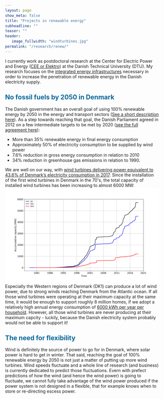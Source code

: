 ```yaml
---
layout: page
show_meta: false
title: "Projects in renewable energy"
subheadline: ""
teaser: ""
header:
   image_fullwidth: "windturbines.jpg"
permalink: "/research/renew/"
---
```


I currently work as postdoctoral research at the Center for Electric Power and Energy ([CEE or Elektro](http://www.cee.elektro.dtu.dk/)) at the Danish Technical University (DTU). My research focuses on the [integrated energy infrastructures](http://www.cee.elektro.dtu.dk/research/Interconnected-energy-system/Integrated-energy-infrastructures) necessary in order to increase the penetration of renewable energy in the Danish electricity supply.


<h2 style="color: #006699">No fossil fuels by 2050 in Denmark</h2>

The Danish government has an overall goal of using 100% renewable energy by 2050 in the energy and transport sectors ([See a short description here](http://denmark.dk/en/green-living/wind-energy)). 
As a step towards reaching that goal, the Danish Parliament agreed in 2012 on a few intermediate targets to be met by 2020 ([see the full agreement here](file:///home/karen/Downloads/EnergyPolicyinDenmark.pdf)):<br>
- More than 35% renewable energy in final energy consumption
- Approximately 50% of electricity consumption to be supplied by wind power
- 7.6% reduction in gross energy consumption in relation to 2010
- 34% reduction in greenhouse gas emissions in relation to 1990.

We are well on our way, with [wind turbines delivering power equivalent to 43.6% of Denmark’s electricity consumption in 2017](https://cleantechnica.com/2018/01/06/44-wind-denmark-smashed-already-huge-wind-energy-records-2017/). 
Since the installation of the first wind turbines in Denmark in the 70's, the total capacity of installed wind turbines has been increasing to almost 6000 MW:
![Increase in total capacity of installed wind turbines](capacity.png)
Especially the Western regions of Denmark (DK1) can produce a lot of wind power, due to strong winds reaching Denmark from the Atlantic ocean. 
If all those wind turbines were operating at their maximum capacity at the same time, it would be enough to support roughly 8 million homes, if we adopt a relatively high annual energy consumption of [6000 kWh per year per household](https://www.ovoenergy.com/guides/energy-guides/how-much-electricity-does-a-home-use.html). 
However, all those wind turbines are never producing at their maximum capcity - luckily, because the Danish electricity system probably would not be able to support it! 


<h2 style="color: #006699">The need for flexibility</h2>
Wind is definitely the source of power to go for in Denmark, where solar power is hard to get in winter. 
That said, reaching the goal of 100% renewable energy by 2050 is not just a matter of putting up more wind turbines. 
Wind speeds fluctuate and a whole line of research (and business) is currently dedicated to predict those fluctuations. 
Evern with prefect predictions of how the wind (and hence the wind power) is going to fluctuate, 
we cannot fully take advantage of the wind power produced if the power system is not designed in a flexible, that for example knows when to store or re-directing escess power. 

